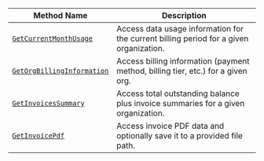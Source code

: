 <!-- prettier-ignore -->
| Method Name | Description |
| ----------- | ----------- |
| [`GetCurrentMonthUsage`](/dev/reference/apis/billing-client/#getcurrentmonthusage) | Access data usage information for the current billing period for a given organization. |
| [`GetOrgBillingInformation`](/dev/reference/apis/billing-client/#getorgbillinginformation) | Access billing information (payment method, billing tier, etc.) for a given org. |
| [`GetInvoicesSummary`](/dev/reference/apis/billing-client/#getinvoicessummary) | Access total outstanding balance plus invoice summaries for a given organization. |
| [`GetInvoicePdf`](/dev/reference/apis/billing-client/#getinvoicepdf) | Access invoice PDF data and optionally save it to a provided file path. |
